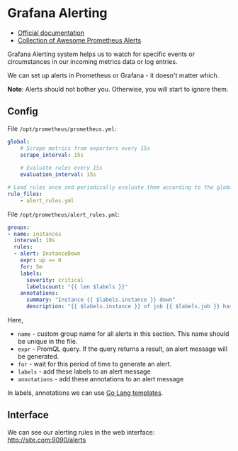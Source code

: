 # Grafana Alerting

- [Official documentation](https://grafana.com/docs/grafana/latest/alerting/)
- [Collection of Awesome Prometheus Alerts](https://samber.github.io/awesome-prometheus-alerts/rules.html)

Grafana Alerting system helps us to watch for specific events or circumstances in our incoming metrics data or log entries.

We can set up alerts in Prometheus or Grafana - it doesn't matter which.

**Note**: Alerts should not bother you. Otherwise, you will start to ignore them.

## Config

File `/opt/prometheus/prometheus.yml`:

```yml
global:
    # Scrape metrics from exporters every 15s
    scrape_interval: 15s
  
    # Evaluate rules every 15s
    evaluation_interval: 15s

# Load rules once and periodically evaluate them according to the global "evaluation_interval"
rule_files:
    - alert_rules.yml
```

File `/opt/prometheus/alert_rules.yml`:

```yml
groups:
- name: instances
  interval: 10s
  rules:
  - alert: InstanceDown
    expr: up == 0
    for: 5m
    labels:
      severity: critical
      labelscount: "{{ len $labels }}"
    annotations:
      summary: "Instance {{ $labels.instance }} down"
      description: "{{ $labels.instance }} of job {{ $labels.job }} has been down for 5 minutes."
```

Here,

- `name` - custom group name for all alerts in this section. This name should be unique in the file.
- `expr` - PromQL query. If the query returns a result, an alert message will be generated.
- `for` - wait for this period of time to generate an alert.
- `labels` - add these labels to an alert message
- `annotations` - add these annotations to an alert message

In labels, annotations we can use [Go Lang templates](https://pkg.go.dev/text/template).

## Interface

We can see our alerting rules in the web interface: http://site.com:9090/alerts
